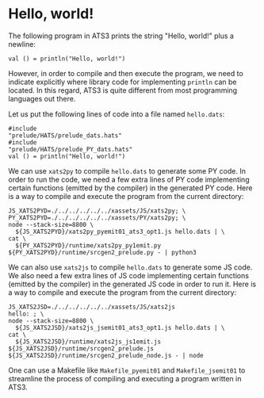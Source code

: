 # Hello, world!

The following program in ATS3 prints
the string "Hello, world!" plus a newline:

```
val () = println("Hello, world!")
```

However, in order to compile and then execute the program, we need to
indicate explicitly where library code for implementing `println` can
be located. In this regard, ATS3 is quite different from most programming
languages out there.

Let us put the following lines of code into a file named `hello.dats`:

```
#include
"prelude/HATS/prelude_dats.hats"
#include
"prelude/HATS/prelude_PY_dats.hats"
val () = println("Hello, world!")
```

We can use `xats2py` to compile `hello.dats` to generate some PY
code. In order to run the code, we need a few extra lines of PY code
implementing certain functions (emitted by the compiler) in the
generated PY code. Here is a way to compile and execute the program
from the current directory:

```
JS_XATS2PYD=./../../../../../xassets/JS/xats2py; \
PY_XATS2PYD=./../../../../../xassets/PY/xats2py; \
node --stack-size=8800 \
  ${JS_XATS2PYD}/xats2py_pyemit01_ats3_opt1.js hello.dats | \
cat \
  ${PY_XATS2PYD}/runtime/xats2py_py1emit.py ${PY_XATS2PYD}/runtime/srcgen2_prelude.py - | python3
```

We can also use `xats2js` to compile `hello.dats` to generate some JS
code. We also need a few extra lines of JS code implementing certain
functions (emitted by the compiler) in the generated JS code in order
to run it. Here is a way to compile and execute the program from the
current directory:

```
JS_XATS2JSD=./../../../../../xassets/JS/xats2js
hello: ; \
node --stack-size=8800 \
  ${JS_XATS2JSD}/xats2js_jsemit01_ats3_opt1.js hello.dats | \
cat \
  ${JS_XATS2JSD}/runtime/xats2js_js1emit.js ${JS_XATS2JSD}/runtime/srcgen2_prelude.js ${JS_XATS2JSD}/runtime/srcgen2_prelude_node.js - | node
```

One can use a Makefile like `Makefile_pyemit01` and `Makefile_jsemit01` to streamline
the process of compiling and executing a program written in ATS3.
